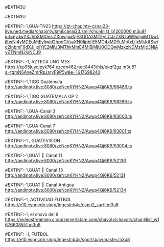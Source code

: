 #EXTM3U

#EXTM3U

#EXTINF:-1,GUA-TN23
https://gt-chapintv-canal23-live.ned.media/chapintv/smil:canal23.smil/chunklist_b1200000.m3u8?iut=eyJwYXJhbXMiOnsiZXhwIjoxNjE3ODA3MTEyLCJzZXNzaW9uIjoiMTkwLjEwNi4yMDEuMjEyIiwid2hpdGVsaXN0IjpbIjE5MC4xMDYuMjAxLjIxMiJdfSwic2lnbmF0dXJlIjoiYjE2MjU3MThkMmE4MjBjMjU0ODQwMzkzNDMzMjc3NjAyZTNmN2IxNCJ9

#EXTINF: -1, AZTECA UNO MEX
https://ep95juyqjpyk764.ezcdn462.net:8443/hls/ekqf2gz.m3u8?s=tgmN6AneZmrRsJaryF9P5w&e=1617698240

#EXTINF:-1,TIGO Guatemala
http://andinotv.live:8080/zeNcnKYHN2/Awup4Qj6K9/96486.ts

#EXTINF:-1,TIGO GUATEMALA OP 2
http://andinotv.live:8080/zeNcnKYHN2/Awup4Qj6K9/98389.ts

#EXTINF:-1,GUA-Canal 3 
http://andinotv.live:8080/zeNcnKYHN2/Awup4Qj6K9/93000.ts


#EXTINF:-1,GUA-Canal 7 
http://andinotv.live:8080/zeNcnKYHN2/Awup4Qj6K9/93001.ts

#EXTINF:-1 , GUATEVISION
http://andinotv.live:8080/zeNcnKYHN2/Awup4Qj6K9/93004.ts

#EXTINF:-1,GUAT || Canal 11
http://andinotv.live:8000/zeNcnKYHN2/Awup4Qj6K9/52130

#EXTINF:-1,GUAT || Canal 13
http://andinotv.live:8000/zeNcnKYHN2/Awup4Qj6K9/52131

#EXTINF:-1,GUAT || Canal Antigua
http://andinotv.live:8000/zeNcnKYHN2/Awup4Qj6K9/52134

#EXTINF:-1, ACTIVIDAD FUTBOL
https://e10.espncdn.shop/ingestnb4s/espn2_sur/f.m3u8

#EXTINF:-1, el chavo del 8
https://videostreaming.cloudserverlatam.com/chavotv/chavotv/chunklist_w1676608551.m3u8

#EXTINF: -1, FUTBOL
https://e10.espncdn.shop/ingestnb4s/sportsbay/master.m3u8
